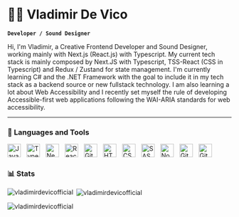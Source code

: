 # 🏄‍♂️ Vladimir De Vico

**`Developer / Sound Designer`**

Hi, I'm Vladimir, a Creative Frontend Developer and Sound Designer, working mainly with Next.js (React.js) with Typescript. My current tech stack is mainly composed by Next.JS with Typescript, TSS-React (CSS in Typescript) and Redux / Zustand for state management. I'm currently learning C# and the .NET Framework with the goal to include it in my tech stack as a backend source or new fullstack technology. I am also learning a lot about Web Accessibility and I recently set myself the rule of developing Accessible-first web applications following the WAI-ARIA standards for web accessibility.

---

### 🧰 Languages and Tools

<img align="left" alt="JavaScript" width="30px" style="padding-right:10px;" src="https://cdn.jsdelivr.net/gh/devicons/devicon/icons/javascript/javascript-plain.svg" />
<img align="left" alt="TypeScript" width="30px" style="padding-right:10px;" src="https://cdn.jsdelivr.net/gh/devicons/devicon/icons/typescript/typescript-plain.svg" />
<img align="left" alt="Next" width="30px" style="padding-right:10px;" src="https://cdn.jsdelivr.net/gh/devicons/devicon/icons/nextjs/nextjs-original.svg" />

<img align="left" alt="React" width="30px" style="padding-right:10px;" src="https://cdn.jsdelivr.net/gh/devicons/devicon/icons/react/react-original.svg" />
<img align="left" alt="Git" width="30px" style="padding-right:10px;" src="https://cdn.jsdelivr.net/gh/devicons/devicon/icons/git/git-original.svg" />
<img align="left" alt="HTML" width="30px" style="padding-right:10px;" src="https://cdn.jsdelivr.net/gh/devicons/devicon/icons/html5/html5-plain.svg" />
<img align="left" alt="CSS" width="30px" style="padding-right:10px;" src="https://cdn.jsdelivr.net/gh/devicons/devicon/icons/css3/css3-plain.svg" />
<img align="left" alt="SASS" width="30px" style="padding-right:10px;" src="https://cdn.jsdelivr.net/gh/devicons/devicon/icons/sass/sass-original.svg" />
<img align="left" alt="NodeJS" width="30px" style="padding-right:10px;" src="https://cdn.jsdelivr.net/gh/devicons/devicon/icons/nodejs/nodejs-original.svg" />
<img align="left" alt="GitHub" width="30px" style="padding-right:10px;" src="https://cdn.jsdelivr.net/gh/devicons/devicon/icons/github/github-original.svg" />
<img align="left" alt="GitLab" width="30px" style="padding-right:10px;" src="https://cdn.jsdelivr.net/gh/devicons/devicon/icons/github/github-original.svg" />
<br />

#

### 📊 Stats

<p><img align="left" src="https://github-readme-stats.vercel.app/api/top-langs?username=vladimirdevicofficial&show_icons=true&locale=en&layout=compact" alt="vladimirdevicofficial" /></p>

<p>&nbsp;<img align="center" src="https://github-readme-stats.vercel.app/api?username=vladimirdevicofficial&show_icons=true&locale=en" alt="vladimirdevicofficial" /></p>

<p><img align="center" src="https://github-readme-streak-stats.herokuapp.com/?user=vladimirdevicofficial&" alt="vladimirdevicofficial" /></p>
